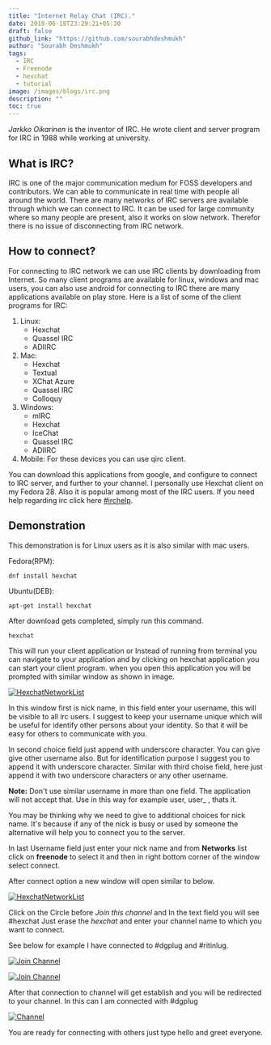 ```yaml
---
title: "Internet Relay Chat (IRC)."
date: 2018-06-18T23:29:21+05:30
draft: false
github_link: "https://github.com/sourabhdeshmukh"
author: "Sourabh Deshmukh"
tags:
  - IRC
  - Freenode
  - hexchat
  - tutorial
image: /images/blogs/irc.png
description: ""
toc: true
---
```


  _Jarkko Oikarinen_ is the inventor of IRC. He wrote client and server program for IRC in 1988 while working at university.

## What is IRC?

   IRC is one of the major communication medium for FOSS developers and contributors. We can able to communicate in real time with
   people all around the world. There are many networks of IRC servers are available through which we can connect to IRC. It can be
   used for large community where so many people are present, also it works on slow network. Therefor there is no issue of
   disconnecting from IRC network.
  
## How to connect?

   For connecting to IRC network we can use IRC clients by downloading from Internet. So many client programs are available for
   linux, windows and mac users, you can also use android for connecting to IRC there are many applications available on play store.
   Here is a list of some of the client programs for IRC:

   1. Linux:
       * Hexchat
       * Quassel IRC
       * ADIIRC
   2. Mac:
       * Hexchat
       * Textual
       * XChat Azure
       * Quassel IRC
       * Colloquy
   3. Windows:
       * mIRC
       * Hexchat
       * IceChat
       * Quassel IRC
       * ADIIRC
   4. Mobile:
       For these devices you can use qirc client.

   You can download this applications from google, and configure to connect to IRC server, and further to your channel. I personally
   use Hexchat client on my Fedora 28. Also it is popular among most of the IRC users.
   If you need help regarding irc click here [#irchelp](http://www.irchelp.org/).

## Demonstration

   This demonstration is for Linux users as it is also similar with mac users.

   Fedora(RPM):

    dnf install hexchat

   Ubuntu(DEB):

    apt-get install hexchat

After download gets completed, simply run this command.

    hexchat

This will run your client application or Instead of running from terminal you can navigate to your application and by clicking on hexchat application you can start your client program. when you open this application you will be prompted with similar window as shown in image.

[![HexchatNetworkList](/images/blogs/HNL.png)](/images/blogs/HNL.png)

   In this window first is nick name, in this field enter your username, this will be visible to all irc users. I suggest to keep your username unique which will be useful for identify other persons about your identity. So that it will be easy for others to  communicate with you.

   In second choice field just append with underscore character. You can give give other username also. But for identification purpose I suggest you to append it with underscore character. Similar with third choise field, here just append it with two underscore characters or any other username.

   **Note:** Don't use similar username in more than one field. The application will not accept that. Use in this way for example user, user_ , thats it.

   You may be thinking why we need to give to additional choices for nick name. It's because if any of the nick is busy or used by someone the alternative will help you to connect you to the server.

   In last Username field just enter your nick name and from **Networks** list click on **freenode** to select it and then in right bottom corner of the window select connect.

   After connect option a new window will open similar to below.

[![HexchatNetworkList](/images/blogs/hex.png)](/images/blogs/hex.png)

Click on the Circle before _Join this channel_ and In the text field you will see #hexchat Just erase the _hexchat_ and enter your channel name to which you want to connect.

See below for example I have connected to #dgplug and #ritinlug.

[![Join Channel](/images/blogs/hex2.png)](/images/blogs/hex2.png)

[![Join Channel](/images/blogs/hex1.png)](/images/blogs/hex1.png)

After that connection to channel will get establish and you will be redirected to your channel. In this can I am connected with #dgplug

[![Channel](/images/blogs/sourabhex.png)](/images/blogs/sourabhex.png)

You are ready for connecting with others just type hello and greet everyone.